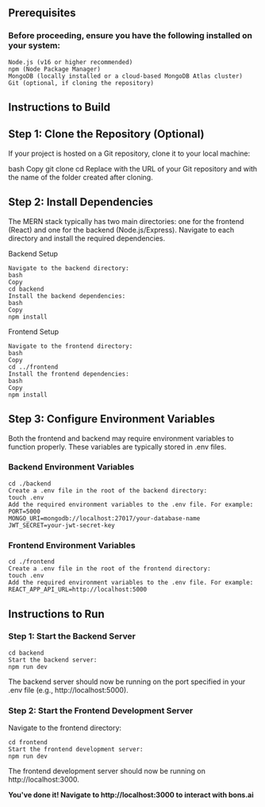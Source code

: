 ## Prerequisites

### Before proceeding, ensure you have the following installed on your system:
```
Node.js (v16 or higher recommended)
npm (Node Package Manager)
MongoDB (locally installed or a cloud-based MongoDB Atlas cluster)
Git (optional, if cloning the repository)
```

## Instructions to Build

## Step 1: Clone the Repository (Optional)

If your project is hosted on a Git repository, clone it to your local machine:

bash
Copy
git clone <repository-url>
cd <project-folder>
Replace <repository-url> with the URL of your Git repository and <project-folder> with the name of the folder created after cloning.

## Step 2: Install Dependencies

The MERN stack typically has two main directories: one for the frontend (React) and one for the backend (Node.js/Express). Navigate to each directory and install the required dependencies.

Backend Setup
```
Navigate to the backend directory:
bash
Copy
cd backend
Install the backend dependencies:
bash
Copy
npm install
```

Frontend Setup
```
Navigate to the frontend directory:
bash
Copy
cd ../frontend
Install the frontend dependencies:
bash
Copy
npm install
```
## Step 3: Configure Environment Variables

Both the frontend and backend may require environment variables to function properly. These variables are typically stored in .env files.

### Backend Environment Variables

```
cd ./backend
Create a .env file in the root of the backend directory:
touch .env
Add the required environment variables to the .env file. For example:
PORT=5000
MONGO_URI=mongodb://localhost:27017/your-database-name
JWT_SECRET=your-jwt-secret-key
```
### Frontend Environment Variables
```
cd ./frontend
Create a .env file in the root of the frontend directory:
touch .env
Add the required environment variables to the .env file. For example:
REACT_APP_API_URL=http://localhost:5000
```

## Instructions to Run

### Step 1: Start the Backend Server

```
cd backend
Start the backend server:
npm run dev
```
The backend server should now be running on the port specified in your .env file (e.g., http://localhost:5000).
### Step 2: Start the Frontend Development Server

Navigate to the frontend directory:
```
cd frontend
Start the frontend development server:
npm run dev
```
The frontend development server should now be running on http://localhost:3000.

**You've done it! Navigate to http://localhost:3000 to interact with bons.ai**
